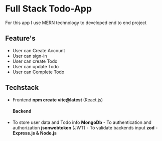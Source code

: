 # Full Stack Todo-App
 For this app I use MERN technology to developed end to end project
 ## Feature's
 - User can Create Account
 - User can sign-in
  - User can create Todo
  - User can update Todo
  - User can Complete Todo
  ## Techstack
  - Frontend <b> npm create vite@latest </b> (React.js)
     <h4>Backend </h4>
   -  To store user data and Todo info <b>MongoDb</b>
    -  To authentication and authorization <b>jsonwebtoken</b> (JWT)
    -  To validate backends input <b>zod</b> 
    -  <b>Express.js & Node.js</b>

 
